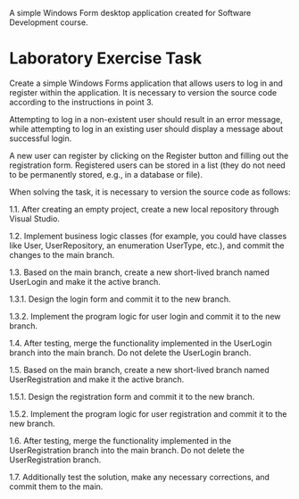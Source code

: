 A simple Windows Form desktop application created for Software Development course.

# Laboratory Exercise Task

Create a simple Windows Forms application that allows users to log in and register within the application. It is necessary to version the source code according to the instructions in point 3.

Attempting to log in a non-existent user should result in an error message, while attempting to log in an existing user should display a message about successful login.

A new user can register by clicking on the Register button and filling out the registration form. Registered users can be stored in a list (they do not need to be permanently stored, e.g., in a database or file).

When solving the task, it is necessary to version the source code as follows:

1.1. After creating an empty project, create a new local repository through Visual Studio.

1.2. Implement business logic classes (for example, you could have classes like User, UserRepository, an enumeration UserType, etc.), and commit the changes to the main branch.

1.3. Based on the main branch, create a new short-lived branch named UserLogin and make it the active branch.

1.3.1. Design the login form and commit it to the new branch.

1.3.2. Implement the program logic for user login and commit it to the new branch.

1.4. After testing, merge the functionality implemented in the UserLogin branch into the main branch. Do not delete the UserLogin branch.

1.5. Based on the main branch, create a new short-lived branch named UserRegistration and make it the active branch.

  1.5.1. Design the registration form and commit it to the new branch.

  1.5.2. Implement the program logic for user registration and commit it to the new branch.

1.6. After testing, merge the functionality implemented in the UserRegistration branch into the main branch. Do not delete the UserRegistration branch.

1.7. Additionally test the solution, make any necessary corrections, and commit them to the main.
